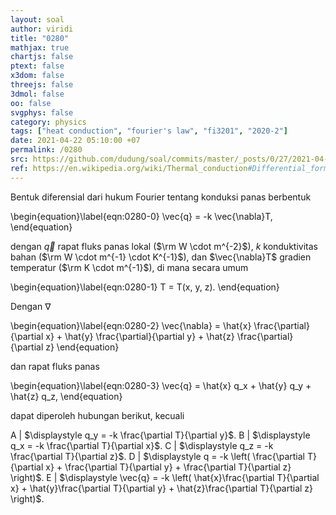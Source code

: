 ```yaml
---
layout: soal
author: viridi
title: "0280"
mathjax: true
chartjs: false
ptext: false
x3dom: false
threejs: false
3dmol: false
oo: false
svgphys: false
category: physics
tags: ["heat conduction", "fourier's law", "fi3201", "2020-2"]
date: 2021-04-22 05:10:00 +07
permalink: /0280
src: https://github.com/dudung/soal/commits/master/_posts/0/27/2021-04-22-fourier-law-hc-fd-2d-0.md
ref: https://en.wikipedia.org/wiki/Thermal_conduction#Differential_form
---
```

Bentuk diferensial dari hukum Fourier tentang konduksi panas berbentuk

\begin{equation}\label{eqn:0280-0}
\vec{q} = -k \vec{\nabla}T,
\end{equation}

dengan $\vec{q}$ rapat fluks panas lokal ($\rm W \cdot m^{-2}$), $k$ konduktivitas bahan ($\rm W \cdot m^{-1} \cdot K^{-1}$), dan $\vec{\nabla}T$ gradien temperatur ($\rm K \cdot m^{-1}$), di  mana secara umum

\begin{equation}\label{eqn:0280-1}
T = T(x, y, z).
\end{equation}

Dengan $\nabla$

\begin{equation}\label{eqn:0280-2}
\vec{\nabla} = \hat{x} \frac{\partial}{\partial x} + \hat{y} \frac{\partial}{\partial y} + \hat{z} \frac{\partial}{\partial z}
\end{equation}

dan rapat fluks panas

\begin{equation}\label{eqn:0280-3}
\vec{q} = \hat{x} q_x + \hat{y} q_y + \hat{z} q_z,
\end{equation}

dapat diperoleh hubungan berikut, kecuali

A | $\displaystyle q_y = -k \frac{\partial T}{\partial y}$.
B | $\displaystyle q_x = -k \frac{\partial T}{\partial x}$.
C | $\displaystyle q_z = -k \frac{\partial T}{\partial z}$.
D | $\displaystyle q = -k \left( \frac{\partial T}{\partial x} + \frac{\partial T}{\partial y} + \frac{\partial T}{\partial z} \right)$.
E | $\displaystyle \vec{q} = -k \left( \hat{x}\frac{\partial T}{\partial x} + \hat{y}\frac{\partial T}{\partial y} + \hat{z}\frac{\partial T}{\partial z} \right)$.
